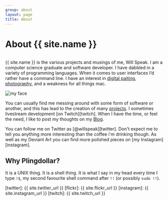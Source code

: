 ```yaml
---
group: about
layout: page
title: About
---
```


# About {{ site.name }}

<div>
<p style="float: left; max-width: 600px;">
{{ site.name }} is the various projects and musings of me, Will Speak. I am a computer science graduate and software developer. I have dabbled in a variety of programming languages. When it comes to user interfaces I’d rather have a command line. I have an interest in
<a href="{{ site.deviant_url }}">digital paiting</a>, <a href="{{ site.flickr_url }}" alt="My Flickr Site">photography</a>, and a weakness for all things mac.
</p>
<img class="avatar" src="img/avatar.jpg" alt="my face" />
<br style="clear: both;" />
</div>

You can usually find me messing around with some form of software or another, and this has lead to the creation of many [projects](/projects.html). I sometimes livestream development [on Twitch][twitch]. When I have the time, or feel the need, I like to post my thoughts on my [Blog][blog].

You can follow me on Twitter as [@willspeak][twitter]. Don't expect me
to tell you anything more interesting than the coffee i'm drinking
though. As well as my Deviant Art you can find more polished pieces on [my Instagram][instagram].

## Why Plingdollar?

It is a UNIX thing. It is a shell thing. It is what I say in my head every time I type `!$`, my second favourite shell command after `!!` (or possibly `sudo !!`).

[blog]: /blog.html
[twitter]: {{ site.twitter_url }}
[flickr]: {{ site.flickr_url }}
[instagram]: {{ site.instagram_url }}
[twitch]: {{ site.twitch_url }}


